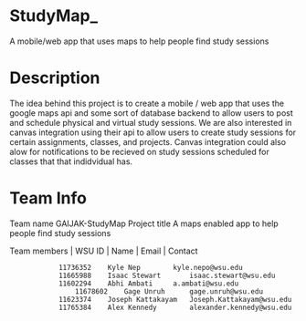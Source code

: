 # StudyMap_
A mobile/web app that uses maps to help people find study sessions

# Description
The idea behind this project is to create a mobile / web app that uses the google maps api and some sort of database backend to allow
users to post and schedule physical and virtual study sessions. We are also interested in canvas integration using their api to allow users 
to create study sessions for certain assignments, classes, and projects. Canvas integration could also alow for notifications to be recieved
on study sessions scheduled for classes that that indidvidual has.

# Team Info
Team name	GAIJAK-StudyMap
Project title 	A maps enabled app to help people find study sessions

Team members | WSU ID | Name | Email | Contact

	        	11736352	Kyle Nep		kyle.nepo@wsu.edu
             	11665988	Isaac Stewart		isaac.stewart@wsu.edu
            	11602294	Abhi Ambati	  	a.ambati@wsu.edu
                	11678602	Gage Unruh		gage.unruh@wsu.edu
            	11623374	Joseph Kattakayam	Joseph.Kattakayam@wsu.edu
	       		11765384	Alex Kennedy		alexander.kennedy@wsu.edu
